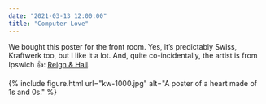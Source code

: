 ```yaml
---
date: "2021-03-13 12:00:00"
title: "Computer Love"
---
```



We bought this poster for the front room. Yes, it’s predictably Swiss, Kraftwerk too, but I like it a lot. And, quite co-incidentally, the artist is from Ipswich <span role="img" aria-label="Thumbs up">👍</span>: [Reign & Hail](https://reignandhail.co.uk/).

{% include figure.html url="kw-1000.jpg" alt="A poster of a heart made of 1s and 0s." %}
